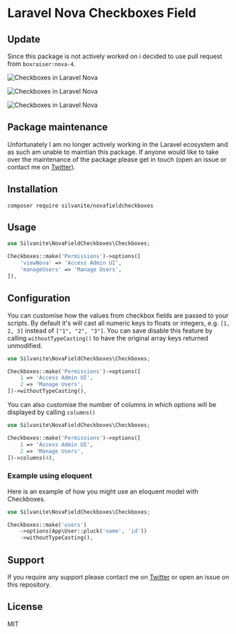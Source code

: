 # Laravel Nova Checkboxes Field

## Update 
Since this package is not actively worked on i decided to use pull request from ```boxraiser:nova-4```.


![Checkboxes in Laravel Nova](formPreview.png)

![Checkboxes in Laravel Nova](detailPreview.png)

![Checkboxes in Laravel Nova](indexPreview.png)

## Package maintenance

Unfortunately I am no longer actively working in the Laravel ecosystem and as such am unable to maintian this package. If anyone would like to take over the maintenance of the package please get in touch (open an issue or contact me on [Twitter](https://twitter.com/m2de_io)).

## Installation

`composer require silvanite/novafieldcheckboxes`

## Usage

```php
use Silvanite\NovaFieldCheckboxes\Checkboxes;

Checkboxes::make('Permissions')->options([
    'viewNova' => 'Access Admin UI',
    'manageUsers' => 'Manage Users',
]),
```

## Configuration

You can customise how the values from checkbox fields are passed to your scripts. By default it's will cast all numeric keys to floats or integers, e.g. `[1, 2, 3]` instead of `["1", "2", "3"]`. You can save disable this feature by calling `withoutTypeCasting()` to have the original array keys returned unmodified.

```php
use Silvanite\NovaFieldCheckboxes\Checkboxes;

Checkboxes::make('Permissions')->options([
    1 => 'Access Admin UI',
    2 => 'Manage Users',
])->withoutTypeCasting(),
```

You can also customise the number of columns in which options will be displayed by calling `columns()`

```php
use Silvanite\NovaFieldCheckboxes\Checkboxes;

Checkboxes::make('Permissions')->options([
    1 => 'Access Admin UI',
    2 => 'Manage Users',
])->columns(4),
```

### Example using eloquent

Here is an example of how you might use an eloquent model with Checkboxes.

```php
use Silvanite\NovaFieldCheckboxes\Checkboxes;

Checkboxes::make('users')
    ->options(App\User::pluck('name', 'id'))
    ->withoutTypeCasting(),
```

## Support

If you require any support please contact me on [Twitter](https://twitter.com/m2de_io) or open an issue on this repository.

## License

MIT
